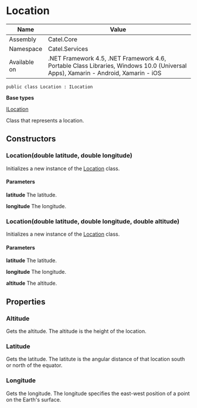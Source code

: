 

# Location

Name|Value
---|---
Assembly|Catel.Core
Namespace|Catel.Services
Available on|.NET Framework 4.5, .NET Framework 4.6, Portable Class Libraries, Windows 10.0 (Universal Apps), Xamarin - Android, Xamarin - iOS

```
public class Location : ILocation
```

**Base types**

[ILocation](/Catel.Core\Catel\Services\ILocation.md)


Class that represents a location.



## Constructors

### Location(double latitude, double longitude)

Initializes a new instance of the [Location](#) class.

#### Parameters

**latitude**
The latitude.

**longitude**
The longitude.



### Location(double latitude, double longitude, double altitude)

Initializes a new instance of the [Location](#) class.

#### Parameters

**latitude**
The latitude.

**longitude**
The longitude.

**altitude**
The altitude.



## Properties

### Altitude

Gets the altitude. The altitude is the height of the location.



### Latitude

Gets the latitude. The latitute is the angular distance of that location south or north of the equator.



### Longitude

Gets the longitude. The longitude specifies the east-west position of a point on the Earth's surface.



